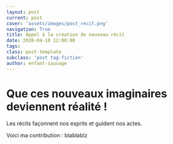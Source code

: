 ```yaml
---
layout: post
current: post
cover: 'assets/images/post_recit.png'
navigation: True
title: Appel à la création de nouveau récit
date: 2020-04-10 12:00:00
tags:
class: post-template
subclass: 'post tag-fiction'
author: enfant-sauvage
---
```


# Que ces nouveaux imaginaires deviennent réalité !

Les récits façonnent nos esprits et guident nos actes. 

Voici ma contribution : 
blablablz

